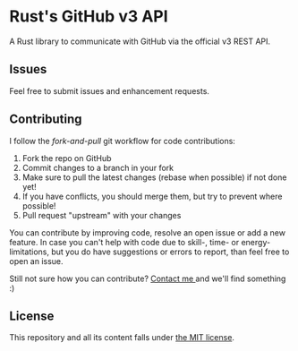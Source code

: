 # Rust's GitHub v3 API

A Rust library to communicate with GitHub via the official v3 REST API.

## Issues

Feel free to submit issues and enhancement requests.

## Contributing

I follow the _fork-and-pull_ git workflow for code contributions:

1. Fork the repo on GitHub
1. Commit changes to a branch in your fork
1. Make sure to pull the latest changes (rebase when possible) if not done yet!
  1. If you have conflicts, you should merge them, but try to prevent where possible!
1. Pull request "upstream" with your changes

You can contribute by improving code, resolve an open issue or add a new feature. In case you can't help with code due to skill-, time- or energy-limitations, but you do have suggestions or errors to report, than feel free to open an issue.

Still not sure how you can contribute? [Contact me ](mailto:contact@glendc.com) and we'll find something :)

## License

This repository and all its content falls under [the MIT license](./LICENSE).